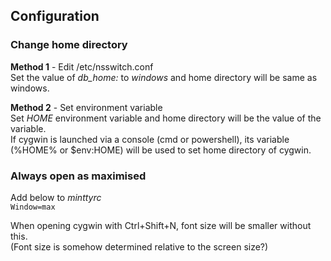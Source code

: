## Configuration
### Change home directory
**Method 1** - Edit /etc/nsswitch.conf  
Set the value of *db_home:* to *windows* and home directory will be same as windows.  

**Method 2** - Set environment variable  
Set *HOME* environment variable and home directory will be the value of the variable.  
If cygwin is launched via a console (cmd or powershell), its variable (%HOME% or $env:HOME) will be
used to set home directory of cygwin.  

### Always open as maximised
Add below to *minttyrc*  
`Window=max`  

When opening cygwin with Ctrl+Shift+N, font size will be smaller without this.  
(Font size is somehow determined relative to the screen size?)  
